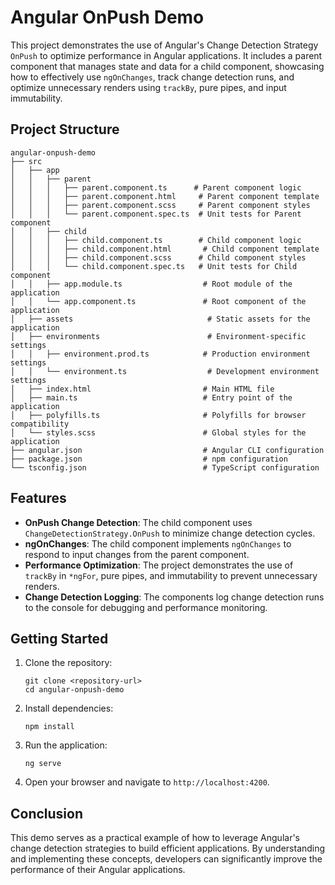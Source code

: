 # Angular OnPush Demo

This project demonstrates the use of Angular's Change Detection Strategy `OnPush` to optimize performance in Angular applications. It includes a parent component that manages state and data for a child component, showcasing how to effectively use `ngOnChanges`, track change detection runs, and optimize unnecessary renders using `trackBy`, pure pipes, and input immutability.

## Project Structure

```
angular-onpush-demo
├── src
│   ├── app
│   │   ├── parent
│   │   │   ├── parent.component.ts      # Parent component logic
│   │   │   ├── parent.component.html     # Parent component template
│   │   │   ├── parent.component.scss     # Parent component styles
│   │   │   └── parent.component.spec.ts  # Unit tests for Parent component
│   │   ├── child
│   │   │   ├── child.component.ts        # Child component logic
│   │   │   ├── child.component.html       # Child component template
│   │   │   ├── child.component.scss      # Child component styles
│   │   │   └── child.component.spec.ts   # Unit tests for Child component
│   │   ├── app.module.ts                  # Root module of the application
│   │   └── app.component.ts               # Root component of the application
│   ├── assets                              # Static assets for the application
│   ├── environments                        # Environment-specific settings
│   │   ├── environment.prod.ts            # Production environment settings
│   │   └── environment.ts                  # Development environment settings
│   ├── index.html                         # Main HTML file
│   ├── main.ts                            # Entry point of the application
│   ├── polyfills.ts                       # Polyfills for browser compatibility
│   └── styles.scss                        # Global styles for the application
├── angular.json                           # Angular CLI configuration
├── package.json                           # npm configuration
└── tsconfig.json                          # TypeScript configuration
```

## Features

- **OnPush Change Detection**: The child component uses `ChangeDetectionStrategy.OnPush` to minimize change detection cycles.
- **ngOnChanges**: The child component implements `ngOnChanges` to respond to input changes from the parent component.
- **Performance Optimization**: The project demonstrates the use of `trackBy` in `*ngFor`, pure pipes, and immutability to prevent unnecessary renders.
- **Change Detection Logging**: The components log change detection runs to the console for debugging and performance monitoring.

## Getting Started

1. Clone the repository:
   ```
   git clone <repository-url>
   cd angular-onpush-demo
   ```

2. Install dependencies:
   ```
   npm install
   ```

3. Run the application:
   ```
   ng serve
   ```

4. Open your browser and navigate to `http://localhost:4200`.

## Conclusion

This demo serves as a practical example of how to leverage Angular's change detection strategies to build efficient applications. By understanding and implementing these concepts, developers can significantly improve the performance of their Angular applications.
